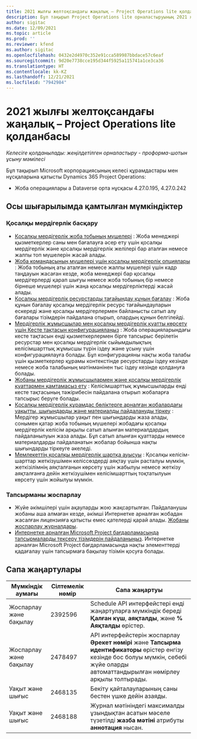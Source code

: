 ```yaml
---
title: 2021 жылғы желтоқсандағы жаңалық – Project Operations lite қолданбасы
description: Бұл тақырып Project Operations lite орналастыруының 2021 жылдың желтоқсанындағы шығарылымында қолжетімді сапа жаңартулары туралы ақпаратты береді.
author: sigitac
ms.date: 12/09/2021
ms.topic: article
ms.prod: ''
ms.reviewer: kfend
ms.author: sigitac
ms.openlocfilehash: 0432e2d4970c352e91cca589987bbdace57c6eaf
ms.sourcegitcommit: 9d20e7738cce195d344f5925a115741a1ce3ca36
ms.translationtype: HT
ms.contentlocale: kk-KZ
ms.lasthandoff: 12/21/2021
ms.locfileid: "7942984"
---
```

# <a name="whats-new-december-2021---project-operations-lite-deployment"></a>2021 жылғы желтоқсандағы жаңалық – Project Operations lite қолданбасы

_Келесіге қолданылады: жеңілдетілген орналастыру - проформа-шотын ұсыну мәмілесі_

Бұл тақырып Microsoft корпорациясының келесі құрамдастары мен нұсқаларына қатысты Dynamics 365 Project Operations:

- Жоба операциялары а Dataverse орта нұсқасы 4.27.0.195, 4.27.0.242


## <a name="features-included-in-this-release"></a>Осы шығарылымда қамтылған мүмкіндіктер

### <a name="subcontract-management"></a>Қосалқы мердігерлік басқару 

- [Қосалқы мердігерлік жоба тобының мүшелері](../subcontracting/subcontracting-project-team-members.md) : Жоба менеджері қызметкерлер саны мен бағалауға әсер ету үшін қосалқы мердігерлік және қосалқы мердігерлік желілері бар аталған немесе жалпы топ мүшелерін жасай алады.
- [Жоба командасының мүшелері үшін қосалқы мердігерлік опциялары](../subcontracting/subcon-options.md) : Жоба тобының аты аталған немесе жалпы мүшелері үшін кадр таңдауын жасаған кезде, жоба менеджері бар қосалқы мердігерлерді қарап шығуы немесе жоба тобының бір немесе бірнеше мүшелері үшін жаңа қосалқы мердігерліктерді жасай алады. 
- [Қосалқы мердігерлік ресурстарды тағайындау құнын бағалау](../subcontracting/costing-subcon-ra.md) : Жоба құнын бағалау қосалқы мердігерлік ресурс тағайындауларын ескереді және қосалқы мердігерлермен байланысты сатып алу бағалары тізімдерін пайдалана отырып, олардың құнын белгілейді. 
- [Мердігерлік жұмысшылар мен қосалқы мердігерлік қуатты көрсету үшін Кесте тақтасын конфигурациялаңыз](../subcontracting/configure-sb-subcon.md) : Жоба операцияларындағы кесте тақтасын енді қызметкерлермен бірге тапсырыс берілетін ресурстар мен қосалқы мердігерлік сыйымдылықтың келісімшарттық жұмысшы түрін іздеу және ұсыну үшін конфигурациялауға болады. Бұл конфигурацияны нақты жоба талабы үшін қызметкерлер құрамы контекстінде ресурстарды іздеу кезінде немесе жоба талабының мәтінмәнінен тыс іздеу кезінде қолдануға болады.
- [Жобаны мердігерлік жұмысшылармен және қосалқы мердігерлік қуаттармен қамтамасыз ету](../subcontracting/staffing-cw.md) : Келісімшарттық жұмысшыларды енді кесте тақтасының тәжірибесін пайдалана отырып жобаларға тапсырыс беруге болады.
- [Қосалқы мердігерлік құрамдас бөліктерге арналған жобалардағы уақытты, шығындарды және материалды пайдалануды тіркеу](../subcontracting/recording-subcon-actuals.md) : Мердігер жұмысшылар уақыт пен шығындарды жаза алады, сонымен қатар жоба тобының мүшелері жобадағы қосалқы мердігерлік келісім арқылы сатып алынған материалдардың пайдаланылуын жаза алады. Бұл сатып алынған қуаттарды немесе материалдарды пайдаланатын жобалар бойынша нақты шығындарды тіркеуге әкеледі.
- [Мемлекеттің қосалқы мердігерлік шартқа ауысуы](../subcontracting/subcon-states.md) : Қосалқы келісім-шарттар жеткізушімен келіссөздерді аяқтау үшін расталуы мүмкін, жеткізілімнің аяқталғанын көрсету үшін жабылуы немесе жеткізу аяқталғанға дейін жеткізушімен келісімшарттың тоқтатылуын көрсету үшін жойылуы мүмкін.

### <a name="task-planning"></a>Тапсырманы жоспарлау
- Жүйе әкімшілері үшін ақауларды жою жақсартылған. Пайдаланушы жобаны аша алмаған кезде, әкімші Интернетке арналған жобадан жасалған лицензияға қатысты емес қателерді қарай алады. [Жобаны жоспарлау журналдары](../../project-management/schedule-api-logs.md).
- [Интернетке арналған Microsoft Project бағдарламасында тапсырмаларды тексеру тізімдерін пайдаланыңыз](https://support.microsoft.com/en-us/office/use-task-checklists-in-microsoft-project-for-the-web-c69bcf73-5c75-4ad3-9893-6d6f92360e9c). Интернетке арналған Microsoft Project бағдарламасында нақты элементтерді қадағалау үшін тапсырмаға бақылау тізімін қосуға болады.

## <a name="quality-updates"></a>Сапа жаңартулары

| **Мүмкіндік аумағы** | **Сілтемелік нөмір** | **Сапа жаңартуы** |
| --- | --- | --- |
| Жоспарлау және бақылау | 2392596 | Schedule API интерфейстері енді жаңартуларға мүмкіндік береді **Қалған күш**, **аяқталды**, және **% Аяқталды** өрістер. |
| Жоспарлау және бақылау | 2478497 | API интерфейстерін жоспарлау **Әрекет нөмірі** және **Тапсырма идентификаторы** өрістер енгізу кезінде бос болуы мүмкін, себебі жүйе оларды автоматтандырылған нөмірлеу арқылы толтырады.|
| Уақыт және шығыс | 2468135 | Бекіту қайталауларының саны бестен үшке дейін азаяды. |
| Уақыт және шығыс | 2468188 | Журнал мәтініндегі максималды ұзындықтан асатын мәселе түзетілді **жазба мәтіні** атрибуты **аннотация** нысан. |
